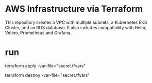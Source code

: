 # AWS Infrastructure via Terraform

This repository creates a VPC with multiple subnets, a Kubernetes EKS Cluster, and an RDS database. It also includes compatibility with Helm, Velero, Prometheus and Grafana.

# run
terraform apply -var-file="secret.tfvars"

terraform destroy -var-file="secret.tfvars"